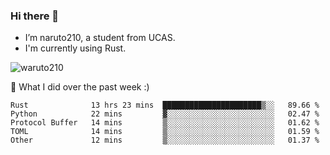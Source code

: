 ### Hi there 👋

- I’m naruto210, a student from UCAS.
- I'm currently using Rust.

<img src="https://komarev.com/ghpvc/?username=waruto210" alt="waruto210" />

🔭 What I did over the past week :)

<!--START_SECTION:waka-->
```text
Rust              13 hrs 23 mins  ██████████████████████▒░░   89.66 % 
Python            22 mins         ▓░░░░░░░░░░░░░░░░░░░░░░░░   02.47 % 
Protocol Buffer   14 mins         ▒░░░░░░░░░░░░░░░░░░░░░░░░   01.62 % 
TOML              14 mins         ▒░░░░░░░░░░░░░░░░░░░░░░░░   01.59 % 
Other             12 mins         ▒░░░░░░░░░░░░░░░░░░░░░░░░   01.37 % 
```
<!--END_SECTION:waka-->
